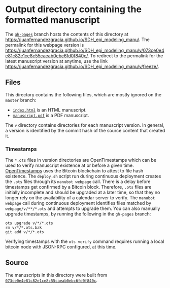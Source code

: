 # Output directory containing the formatted manuscript

The [`gh-pages`](https://github.com/juanfernandezgracia/SDH_epi_modeling_manu/tree/gh-pages) branch hosts the contents of this directory at <https://juanfernandezgracia.github.io/SDH_epi_modeling_manu/>.
The permalink for this webpage version is <https://juanfernandezgracia.github.io/SDH_epi_modeling_manu/v/073ce0e4e81c82e1ce8c55caeab0ebc6fd0f840c/>.
To redirect to the permalink for the latest manuscript version at anytime, use the link <https://juanfernandezgracia.github.io/SDH_epi_modeling_manu/v/freeze/>.

## Files

This directory contains the following files, which are mostly ignored on the `master` branch:

+ [`index.html`](index.html) is an HTML manuscript.
+ [`manuscript.pdf`](manuscript.pdf) is a PDF manuscript.

The `v` directory contains directories for each manuscript version.
In general, a version is identified by the commit hash of the source content that created it.

### Timestamps

The `*.ots` files in version directories are OpenTimestamps which can be used to verify manuscript existence at or before a given time.
[OpenTimestamps](https://opentimestamps.org/) uses the Bitcoin blockchain to attest to file hash existence.
The `deploy.sh` script run during continuous deployment creates the `.ots` files through its `manubot webpage` call.
There is a delay before timestamps get confirmed by a Bitcoin block.
Therefore, `.ots` files are initially incomplete and should be upgraded at a later time, so that they no longer rely on the availability of a calendar server to verify.
The `manubot webpage` call during continuous deployment identifies files matched by `webpage/v/**/*.ots` and attempts to upgrade them.
You can also manually upgrade timestamps, by running the following in the `gh-pages` branch:

```shell
ots upgrade v/*/*.ots
rm v/*/*.ots.bak
git add v/*/*.ots
```

Verifying timestamps with the `ots verify` command requires running a local bitcoin node with JSON-RPC configured, at this time.

## Source

The manuscripts in this directory were built from
[`073ce0e4e81c82e1ce8c55caeab0ebc6fd0f840c`](https://github.com/juanfernandezgracia/SDH_epi_modeling_manu/commit/073ce0e4e81c82e1ce8c55caeab0ebc6fd0f840c).
